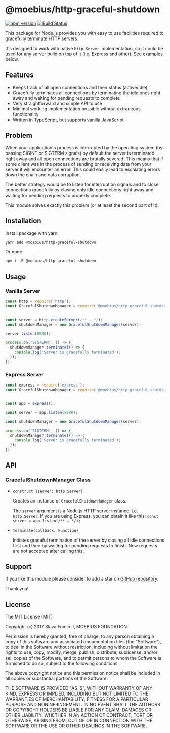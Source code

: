 # @moebius/http-graceful-shutdown

[![npm version](https://badge.fury.io/js/%40moebius%2Fhttp-graceful-shutdown.svg)](https://badge.fury.io/js/%40moebius%2Fhttp-graceful-shutdown)
[![Build Status](https://travis-ci.org/tomfun/http-graceful-shutdown.svg?branch=master)](https://travis-ci.org/tomfun/http-graceful-shutdown)


This package for Node.js provides you with easy to use facilities
required to gracefully terminate HTTP servers.

It's designed to work with native `http.Server` implementation, so it
could be used for any server build on top of it (i.e. Express and other).
See [examples](#usage) below.


## Features

- Keeps track of all open connections and their status (active/idle)
- Gracefully terminates all connections by terminating the idle ones right away
  and waiting for pending requests to complete
- Very straightforward and simple API to use
- Minimal working implementation possible without extraneous functionality
- Written in TypeScript, but supports vanilla JavaScript


## Problem

When your application's process is interrupted by the operating system
(by passing SIGINT or SIGTERM signals) by default the server is terminated
right away and all open connections are brutally severed. This means that
if some client was in the process of sending or receiving data from your
server it will encounter an error. This could easily lead to escalating errors
down the chain and data corruption.

The better strategy would be to listen for interruption signals and to close
connections gracefully by closing only idle connections right away and waiting
for pending requests to properly complete.

This module solves exactly this problem (or at least the second part of it).


## Installation

Install package with yarn:

`yarn add @moebius/http-graceful-shutdown`

Or npm:

`npm i -S @moebius/http-graceful-shutdown`


## Usage

### Vanilla Server

```js
const http = require('http');  
const GracefulShutdownManager = require('@moebius/http-graceful-shutdown').GracefulShutdownManager;


const server = http.createServer(/** … */);
const shutdownManager = new GracefulShutdownManager(server);

server.listen(8080);

process.on('SIGTERM', () => {
  shutdownManager.terminate(() => {
    console.log('Server is gracefully terminated');
  });
});
```

### Express Server

```js
const express = require('express');
const GracefulShutdownManager = require('@moebius/http-graceful-shutdown').GracefulShutdownManager;


const app = express();

const server = app.listen(8080);

const shutdownManager = new GracefulShutdownManager(server);

process.on('SIGTERM', () => {
  shutdownManager.terminate(() => {
    console.log('Server is gracefully terminated');
  });
});
```

## API

### GracefulShutdownManager Class

- `construct (server: http.Server)`

  Creates an instance of `GracefulShutdownManager` class.

  The `server` argument is a Node.js HTTP server instance, i.e. `http.Server`.
  If you are using Express, you can obtain it like this: `const server = app.listen(/** … */);`

- `terminate(callback: Function)`

  Initiates graceful termination of the server by closing all idle connections first and
  then by waiting for pending requests to finish. New requests are not accepted after calling this.


## Support

If you like this module please consider to add a star on [GitHub repository][repo-gh].

Thank you!


## License

The MIT License (MIT)

Copyright (c) 2017 Slava Fomin II, MOEBIUS FOUNDATION.

Permission is hereby granted, free of charge, to any person obtaining a copy
of this software and associated documentation files (the "Software"), to deal
in the Software without restriction, including without limitation the rights
to use, copy, modify, merge, publish, distribute, sublicense, and/or sell
copies of the Software, and to permit persons to whom the Software is
furnished to do so, subject to the following conditions:

The above copyright notice and this permission notice shall be included in
all copies or substantial portions of the Software.

THE SOFTWARE IS PROVIDED "AS IS", WITHOUT WARRANTY OF ANY KIND, EXPRESS OR
IMPLIED, INCLUDING BUT NOT LIMITED TO THE WARRANTIES OF MERCHANTABILITY,
FITNESS FOR A PARTICULAR PURPOSE AND NONINFRINGEMENT. IN NO EVENT SHALL THE
AUTHORS OR COPYRIGHT HOLDERS BE LIABLE FOR ANY CLAIM, DAMAGES OR OTHER
LIABILITY, WHETHER IN AN ACTION OF CONTRACT, TORT OR OTHERWISE, ARISING FROM,
OUT OF OR IN CONNECTION WITH THE SOFTWARE OR THE USE OR OTHER DEALINGS IN
THE SOFTWARE.


  [repo-gh]: https://github.com/moebiusmlm/http-graceful-shutdown
